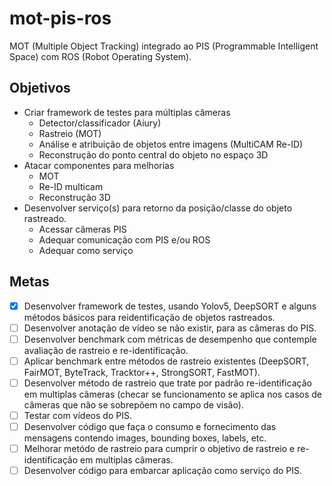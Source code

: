 # mot-pis-ros

MOT (Multiple Object Tracking) integrado ao PIS (Programmable Intelligent Space) com ROS (Robot Operating System).


## Objetivos

- Criar framework de testes para múltiplas câmeras
    - Detector/classificador (Aiury)
    - Rastreio (MOT)
    - Análise e atribuição de objetos entre imagens (MultiCAM Re-ID)
    - Reconstrução do ponto central do objeto no espaço 3D
- Atacar componentes para melhorias
    - MOT
    - Re-ID multicam
    - Reconstrução 3D
- Desenvolver serviço(s) para retorno da posição/classe do objeto rastreado.
    - Acessar câmeras PIS
    - Adequar comunicação com PIS e/ou ROS
    - Adequar como serviço

## Metas

- [x] Desenvolver framework de testes, usando Yolov5, DeepSORT e alguns métodos básicos para reidentificação de objetos rastreados.
- [ ] Desenvolver anotação de vídeo se não existir, para as câmeras do PIS.
- [ ] Desenvolver benchmark com métricas de desempenho que contemple avaliação de rastreio e re-identificação.
- [ ] Aplicar benchmark entre métodos de rastreio existentes (DeepSORT, FairMOT, ByteTrack, Tracktor++, StrongSORT, FastMOT).
- [ ] Desenvolver método de rastreio que trate por padrão re-identificação em multiplas câmeras (checar se funcionamento se aplica nos casos de câmeras que não se sobrepõem no campo de visão).
- [ ] Testar com vídeos do PIS.
- [ ] Desenvolver código que faça o consumo e fornecimento das mensagens contendo images, bounding boxes, labels, etc.
- [ ] Melhorar metódo de rastreio para cumprir o objetivo de rastreio e re-identificação em multiplas câmeras.
- [ ] Desenvolver código para embarcar aplicação como serviço do PIS.
